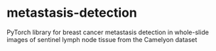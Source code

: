 # metastasis-detection
PyTorch library for breast cancer metastasis detection in whole-slide images of sentinel lymph node tissue from the Camelyon dataset
